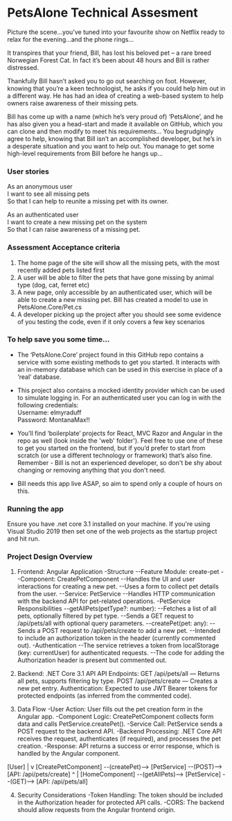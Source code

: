 # PetsAlone Technical Assesment

Picture the scene…you’ve tuned into your favourite show on Netflix ready to relax for the evening…and the phone rings…

It transpires that your friend, Bill, has lost his beloved pet – a rare breed Norwegian Forest Cat. In fact it’s been about 48 hours and Bill is rather distressed.

Thankfully Bill hasn’t asked you to go out searching on foot. However, knowing that you’re a keen technologist, he asks if you could help him out in a different way. He has had an idea of creating a web-based system to help owners raise awareness of their missing pets.

Bill has come up with a name (which he’s very proud of) ‘PetsAlone’, and he has also given you a head-start and made it available on GitHub, which you can clone and then modify to meet his requirements… You begrudgingly agree to help, knowing that Bill isn’t an accomplished developer, but he’s in a desperate situation and you want to help out. You manage to get some high-level requirements from Bill before he hangs up...


### User stories

As an anonymous user  
I want to see all missing pets  
So that I can help to reunite a missing pet with its owner.  

As an authenticated user  
I want to create a new missing pet on the system  
So that I can raise awareness of a missing pet.

### Assessment Acceptance criteria

1.  The home page of the site will show all the missing pets, with the most recently added pets listed first
2.  A user will be able to filter the pets that have gone missing by animal type (dog, cat, ferret etc)
3.  A new page, only accessible by an authenticated user, which will be able to create a new missing pet. Bill has created a model to use in PetsAlone.Core/Pet.cs
4.  A developer picking up the project after you should see some evidence of you testing the code, even if it only covers a few key scenarios

### To help save you some time...

-   The ‘PetsAlone.Core’ project found in this GitHub repo contains a service with some existing methods to get you started. It interacts with an in-memory database which can be used in this exercise in place of a ‘real’ database. 

-   This project also contains a mocked identity provider which can be used to simulate logging in. For an authenticated user you can log in with the following credentials:  
Username: elmyraduff  
Password: MontanaMax!!

-	You’ll find ‘boilerplate’ projects for React, MVC Razor and Angular in the repo as well (look inside the 'web' folder'). Feel free to use one of these to get you started on the frontend, but if you’d prefer to start from scratch (or use a different technology or framework) that’s also fine. Remember - Bill is not an experienced developer, so don't be shy about changing or removing anything that you don't need.

-	Bill needs this app live ASAP, so aim to spend only a couple of hours on this. 

### Running the app
Ensure you have .net core 3.1 installed on your machine. If you're using Visual Studio 2019 then set one of the web projects as the startup project and hit run.

### **Project Design Overview**
1. Frontend: Angular Application
-Structure
--Feature Module: create-pet
--Component: CreatePetComponent
--Handles the UI and user interactions for creating a new pet.
--Uses a form to collect pet details from the user.
--Service: PetService
--Handles HTTP communication with the backend API for pet-related operations.
-PetService Responsibilities
--getAllPets(petType?: number):
--Fetches a list of all pets, optionally filtered by pet type.
--Sends a GET request to /api/pets/all with optional query parameters.
--createPet(pet: any):
--Sends a POST request to /api/pets/create to add a new pet.
--Intended to include an authorization token in the header (currently commented out).
-Authentication
--The service retrieves a token from localStorage (key: currentUser) for authenticated requests.
--The code for adding the Authorization header is present but commented out.

2. Backend: .NET Core 3.1 API
API Endpoints:
GET /api/pets/all — Returns all pets, supports filtering by type.
POST /api/pets/create — Creates a new pet entry.
Authentication:
Expected to use JWT Bearer tokens for protected endpoints (as inferred from the commented code).

3. Data Flow
-User Action: User fills out the pet creation form in the Angular app.
-Component Logic: CreatePetComponent collects form data and calls PetService.createPet().
-Service Call: PetService sends a POST request to the backend API.
-Backend Processing: .NET Core API receives the request, authenticates (if required), and processes the pet creation.
-Response: API returns a success or error response, which is handled by the Angular component.

[User] 
  | 
  v
[CreatePetComponent] --(createPet)--> [PetService] --(POST)--> [API: /api/pets/create]
  ^
  |
[HomeComponent] --(getAllPets)--> [PetService] --(GET)--> [API: /api/pets/all]

4. Security Considerations
-Token Handling: The token should be included in the Authorization header for protected API calls.
-CORS: The backend should allow requests from the Angular frontend origin.


